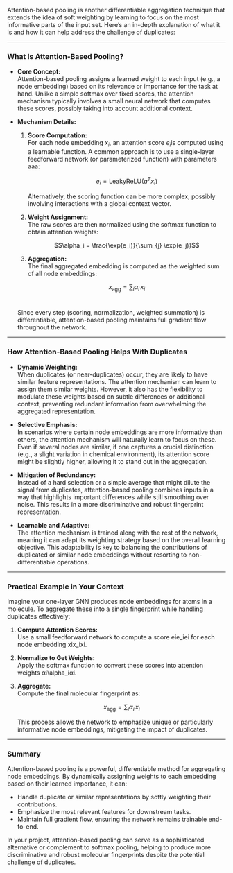 Attention-based pooling is another differentiable aggregation technique that extends the idea of soft weighting by learning to focus on the most informative parts of the input set. Here’s an in-depth explanation of what it is and how it can help address the challenge of duplicates:

---

### What Is Attention-Based Pooling?

- **Core Concept:**  
    Attention-based pooling assigns a learned weight to each input (e.g., a node embedding) based on its relevance or importance for the task at hand. Unlike a simple softmax over fixed scores, the attention mechanism typically involves a small neural network that computes these scores, possibly taking into account additional context.
    
- **Mechanism Details:**
    
    1. **Score Computation:**  
        For each node embedding $x_i$​, an attention score $e_i$​ is computed using a learnable function. A common approach is to use a single-layer feedforward network (or parameterized function) with parameters aaa:
        
        $$e_i = \text{LeakyReLU}(a^T x_i)$$
        
        Alternatively, the scoring function can be more complex, possibly involving interactions with a global context vector.
        
    2. **Weight Assignment:**  
        The raw scores are then normalized using the softmax function to obtain attention weights:
        
        $$\alpha_i = \frac{\exp(e_i)}{\sum_{j} \exp(e_j)}$$
    3. **Aggregation:**  
        The final aggregated embedding is computed as the weighted sum of all node embeddings:
        
        $$x_{\text{agg}} = \sum_{i} \alpha_i \, x_i$$​
    
    Since every step (scoring, normalization, weighted summation) is differentiable, attention-based pooling maintains full gradient flow throughout the network.
    

---

### How Attention-Based Pooling Helps With Duplicates

- **Dynamic Weighting:**  
    When duplicates (or near-duplicates) occur, they are likely to have similar feature representations. The attention mechanism can learn to assign them similar weights. However, it also has the flexibility to modulate these weights based on subtle differences or additional context, preventing redundant information from overwhelming the aggregated representation.
    
- **Selective Emphasis:**  
    In scenarios where certain node embeddings are more informative than others, the attention mechanism will naturally learn to focus on these. Even if several nodes are similar, if one captures a crucial distinction (e.g., a slight variation in chemical environment), its attention score might be slightly higher, allowing it to stand out in the aggregation.
    
- **Mitigation of Redundancy:**  
    Instead of a hard selection or a simple average that might dilute the signal from duplicates, attention-based pooling combines inputs in a way that highlights important differences while still smoothing over noise. This results in a more discriminative and robust fingerprint representation.
    
- **Learnable and Adaptive:**  
    The attention mechanism is trained along with the rest of the network, meaning it can adapt its weighting strategy based on the overall learning objective. This adaptability is key to balancing the contributions of duplicated or similar node embeddings without resorting to non-differentiable operations.
    

---

### Practical Example in Your Context

Imagine your one-layer GNN produces node embeddings for atoms in a molecule. To aggregate these into a single fingerprint while handling duplicates effectively:

1. **Compute Attention Scores:**  
    Use a small feedforward network to compute a score eie_iei​ for each node embedding xix_ixi​.
    
2. **Normalize to Get Weights:**  
    Apply the softmax function to convert these scores into attention weights αi\alpha_iαi​.
    
3. **Aggregate:**  
    Compute the final molecular fingerprint as:
    
    $$x_{\text{agg}} = \sum_{i} \alpha_i \, x_i$$
    
    This process allows the network to emphasize unique or particularly informative node embeddings, mitigating the impact of duplicates.
    

---

### Summary

Attention-based pooling is a powerful, differentiable method for aggregating node embeddings. By dynamically assigning weights to each embedding based on their learned importance, it can:

- Handle duplicate or similar representations by softly weighting their contributions.
- Emphasize the most relevant features for downstream tasks.
- Maintain full gradient flow, ensuring the network remains trainable end-to-end.

In your project, attention-based pooling can serve as a sophisticated alternative or complement to softmax pooling, helping to produce more discriminative and robust molecular fingerprints despite the potential challenge of duplicates.